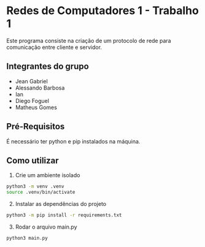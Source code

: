 # Redes de Computadores 1 - Trabalho 1

Este programa consiste na criação de um protocolo de rede para comunicação entre cliente e servidor.

## Integrantes do grupo

-   Jean Gabriel
-   Alessando Barbosa
-   Ian
-   Diego Foguel
-   Matheus Gomes

## Pré-Requisitos

É necessário ter python e pip instalados na máquina.

## Como utilizar

1. Crie um ambiente isolado

```bash
python3 -m venv .venv
source .venv/bin/activate
```

2. Instalar as dependências do projeto

```bash
python3 -m pip install -r requirements.txt
```

3. Rodar o arquivo main.py

```bash
python3 main.py
```

